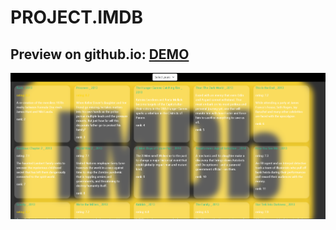 # PROJECT.IMDB

Preview on github.io: [DEMO](https://babak-chalacki.github.io/IMDB/)
---
![screenshot](https://github.com/Babak-Chalacki/IMDB/blob/62c3a4b999ca28dd0fd5098e27bc3767ce93ce2a/screen.png)
